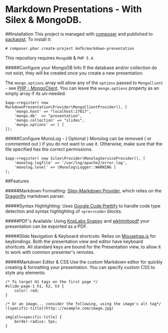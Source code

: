 # Markdown Presentations - With Silex & MongoDB. 

##Installation
This project is managed with [composer](http://getcomposer.org/) and published to [packagist](https://packagist.org/packages/kmfk/markdown-presentation). To install it:

	# composer.phar create-project kmfk/markdown-presentation


This repository requires `MongoDB` & `PHP 5.4`. 

#####Configure your MongoDB Info
If the database and/or collection do not exist, they will be created once you create a new presentation. 

The `mongo.options` array will allow any of the `options` passed to `MongoClient` - see [PHP - MongoClient](http://php.net/manual/en/class.mongoclient.php).  You can leave the `mongo.options` property as an empty array if its un-needed.

	$app->register( new MarkdownPresentation\Provider\MongoClientProvider(), [ 
		'mongo.host' => "localhost:27017",
		'mongo.db'	=> "presentation",
		'mongo.collection' => "slides",
		'mongo.options' => [ ]
	]);

#####Configure MonoLog - ( Optional )
Monolog can be removed ( or commented out ) if you do not want to use it.  Otherwise, make sure that the file specified has the correct permissions.

	$app->register( new Silex\Provider\MonologServiceProvider(), [ 
		'monolog.logfile' => '/var/log/apache2/error.log', 
		'monolog.level' => \Monolog\Logger::WARNING ] 
	);


##Features

#####Markdown Formatting:
[Silex-Markdown Provider](https://github.com/nicl/Silex-Markdown), which relies on the [Dragonfly](https://github.com/dflydev/dflydev-markdown) markdown parser.

#####Syntax Highlighting:
Uses [Google Code Prettify](https://code.google.com/p/google-code-prettify/) to handle code type detection and syntax highlighting of `<pre><code>` blocks.

#####PDF's Available:
Using [KnpLabs Snappy](https://github.com/KnpLabs/snappy) and [wkhtmltopdf](http://wkhtmltopdf.googlecode.com/) your presentation can be exported as a PDF.

#####Slide Navigation & Keyboard shortcuts:
Relies on [Mousetrap.js](http://craig.is/killing/mice) for keybindings.
Both the presentation view and editor have keyboard shortcuts. All standard keys are bound for the Presentation view, to allow it to work with common presenter's remotes.

#####Markdown Editor & CSS
Use the custom Markdown editor for quickly creating & formatting your presentation.  You can specify custom CSS to style any elements:

	/* To target H1 tags on the first page */
	#slide-page-1 h1, h2, h3 {
		color: red;
	}

	/* Or an image... consider the following, using the image's alt tag*/
	![specific-title](http:://example.com/image.jpg)
	
	img[alt=specific-title] {
		border-radius: 5px;
	}
